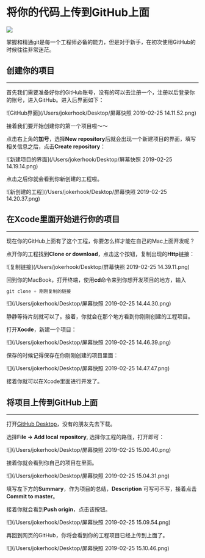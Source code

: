 # 将你的代码上传到GitHub上面

![](/Users/jokerhook/Downloads/ludovic-charlet-1131593-unsplash.jpg)

掌握和精通git是每一个工程师必备的能力，但是对于新手，在初次使用GitHub的时候往往非常迷茫。

## 创建你的项目

---

首先我们需要准备好你的GitHub账号，没有的可以去注册一个，注册以后登录你的账号，进入GitHub。进入后界面如下：

![GitHub界面](/Users/jokerhook/Desktop/屏幕快照 2019-02-25 14.11.52.png)

接着我们要开始创建你的第一个项目啦～～

点击右上角的**加号**，选择**New repository**后就会出现一个新建项目的界面，填写相关信息之后，点击**Create repository**：

![新建项目的界面](/Users/jokerhook/Desktop/屏幕快照 2019-02-25 14.19.14.png)

点击之后你就会看到你新创建的工程啦。

![新创建的工程](/Users/jokerhook/Desktop/屏幕快照 2019-02-25 14.20.37.png)



## 在Xcode里面开始进行你的项目

---

现在你的GitHub上面有了这个工程，你要怎么样才能在自己的Mac上面开发呢？

点开你的工程找到**Clone or download**，点击这个按钮，复制出现的**Http**链接：

![复制链接](/Users/jokerhook/Desktop/屏幕快照 2019-02-25 14.39.11.png)

回到你的MacBook，打开终端，使用**cd**命令来到你想开发项目的地方，输入

```swift
git clone + 刚刚复制的链接
```

![](/Users/jokerhook/Desktop/屏幕快照 2019-02-25 14.44.30.png)

静静等待片刻就可以了。接着，你就会在那个地方看到你刚刚创建的工程项目。

打开**Xocde**，新建一个项目：

![](/Users/jokerhook/Desktop/屏幕快照 2019-02-25 14.46.39.png)

保存的时候记得保存在你刚刚创建的项目里面：

![](/Users/jokerhook/Desktop/屏幕快照 2019-02-25 14.47.47.png)

接着你就可以在Xcode里面进行开发了。

## 将项目上传到GitHub上面

---

打开[GitHub Desktop](https://desktop.github.com)，没有的朋友先去下载。

选择**File -> Add local  repository**, 选择你工程的路径，打开即可：

![](/Users/jokerhook/Desktop/屏幕快照 2019-02-25 15.00.40.png)

接着你就会看到你自己的项目在里面。

![](/Users/jokerhook/Desktop/屏幕快照 2019-02-25 15.04.31.png)

填写左下方的**Summary**，作为项目的总结，**Description** 可写可不写，接着点击**Commit to master**。

接着你就会看到**Push origin**，点击该按钮。

![](/Users/jokerhook/Desktop/屏幕快照 2019-02-25 15.09.54.png)

再回到网页的GitHub，你将会看到你的工程项目已经上传到上面了。

![](/Users/jokerhook/Desktop/屏幕快照 2019-02-25 15.10.46.png)

